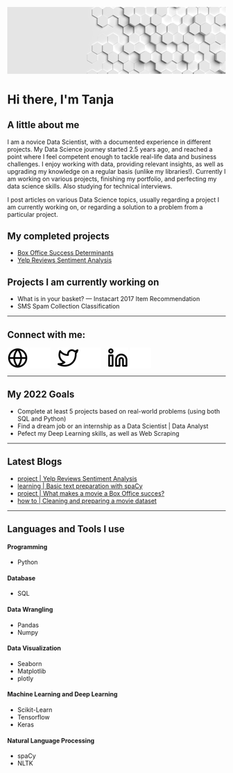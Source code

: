 ![header](img/header.png)

# Hi there, I'm Tanja

## A little about me

I am a novice Data Scientist, with a documented experience in different projects. My Data Science journey started 2.5 years ago, and reached a point where I feel competent enough to tackle real-life data and business challenges. I enjoy working with data, providing relevant insights, as well as upgrading my knowledge on a regular basis (unlike my libraries!). Currently I am working on various projects, finishing my portfolio, and perfecting my data science skills. Also studying for technical interviews.

I post articles on various Data Science topics, usually regarding a project I am currently working on, or regarding a solution to a problem from a particular project.

## My completed projects

- [Box Office Success Determinants](https://github.com/adzict/box_office_determinants)
- [Yelp Reviews Sentiment Analysis](https://github.com/adzict/yelp_sentiment_analysis)

## Projects I am currently working on

- What is in your basket? — Instacart 2017 Item Recommendation
- SMS Spam Collection Classification

---

## Connect with me:

[![website](./img/globe-light.svg)](https://adzict.github.io#gh-light-mode-only)
[![website](./img/globe-dark.svg)](https://adzict.github.io#gh-dark-mode-only)
&nbsp;&nbsp;
[![website](./img/twitter-light.svg)](https://twitter.com/adzic_tanja#gh-light-mode-only)
[![website](./img/twitter-dark.svg)](https://twitter.com/adzic_tanja#gh-dark-mode-only)
&nbsp;&nbsp;
[![website](./img/linkedin-light.svg)](https://www.linkedin.com/in/tanja-ad%C5%BEi%C4%87/#gh-light-mode-only)
[![website](./img/linkedin-dark.svg)](https://www.linkedin.com/in/tanja-ad%C5%BEi%C4%87/#gh-dark-mode-only)

---

## My 2022 Goals

- Complete at least 5 projects based on real-world problems (using both SQL and Python)
- Find a dream job or an internship as a Data Scientist | Data Analyst
- Pefect my Deep Learning skills, as well as Web Scraping

---

## Latest Blogs

- [project | Yelp Reviews Sentiment Analysis](https://adzic-tanja.medium.com/project-yelp-reviews-sentiment-analysis-80d067981c01)
- [learning | Basic text preparation with spaCy](https://adzic-tanja.medium.com/learning-basic-text-preparation-with-spacy-df39a51c4dcd)
- [project | What makes a movie a Box Office succes?](https://adzic-tanja.medium.com/project-what-makes-a-movie-a-box-office-succes-d5cc1dc3c5aa)
- [how to | Cleaning and preparing a movie dataset](https://adzic-tanja.medium.com/how-to-cleaning-and-preparing-a-movie-dataset-5dce3cab86f8)

---

## Languages and Tools I use

#### Programming
- Python

#### Database
- SQL

#### Data Wrangling
- Pandas
- Numpy

#### Data Visualization
- Seaborn
- Matplotlib
- plotly

#### Machine Learning and Deep Learning
- Scikit-Learn
- Tensorflow
- Keras

#### Natural Language Processing
- spaCy
- NLTK